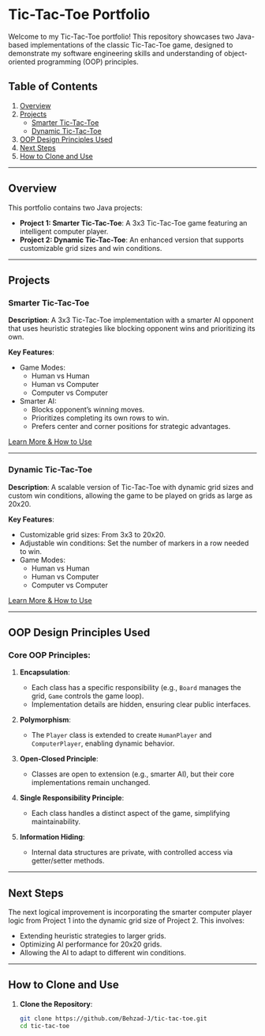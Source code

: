 # Tic-Tac-Toe Portfolio

Welcome to my Tic-Tac-Toe portfolio! This repository showcases two Java-based implementations of the classic Tic-Tac-Toe game, designed to demonstrate my software engineering skills and understanding of object-oriented programming (OOP) principles.

## Table of Contents
1. [Overview](#overview)
2. [Projects](#projects)
   - [Smarter Tic-Tac-Toe](#smarter-tic-tac-toe)
   - [Dynamic Tic-Tac-Toe](#dynamic-tic-tac-toe)
3. [OOP Design Principles Used](#oop-design-principles-used)
4. [Next Steps](#next-steps)
5. [How to Clone and Use](#how-to-clone-and-use)

---

## Overview

This portfolio contains two Java projects:
- **Project 1: Smarter Tic-Tac-Toe**: A 3x3 Tic-Tac-Toe game featuring an intelligent computer player.
- **Project 2: Dynamic Tic-Tac-Toe**: An enhanced version that supports customizable grid sizes and win conditions.

---

## Projects

### Smarter Tic-Tac-Toe
**Description**: A 3x3 Tic-Tac-Toe implementation with a smarter AI opponent that uses heuristic strategies like blocking opponent wins and prioritizing its own.

**Key Features**:
- Game Modes:
  - Human vs Human
  - Human vs Computer
  - Computer vs Computer
- Smarter AI:
  - Blocks opponent’s winning moves.
  - Prioritizes completing its own rows to win.
  - Prefers center and corner positions for strategic advantages.

[Learn More & How to Use](Project1-SmarterTicTacToe/README.md)

---

### Dynamic Tic-Tac-Toe
**Description**: A scalable version of Tic-Tac-Toe with dynamic grid sizes and custom win conditions, allowing the game to be played on grids as large as 20x20.

**Key Features**:
- Customizable grid sizes: From 3x3 to 20x20.
- Adjustable win conditions: Set the number of markers in a row needed to win.
- Game Modes:
  - Human vs Human
  - Human vs Computer
  - Computer vs Computer

[Learn More & How to Use](Project2-DynamicTicTacToe/README.md)

---

## OOP Design Principles Used

### Core OOP Principles:
1. **Encapsulation**:
   - Each class has a specific responsibility (e.g., `Board` manages the grid, `Game` controls the game loop).
   - Implementation details are hidden, ensuring clear public interfaces.

2. **Polymorphism**:
   - The `Player` class is extended to create `HumanPlayer` and `ComputerPlayer`, enabling dynamic behavior.

3. **Open-Closed Principle**:
   - Classes are open to extension (e.g., smarter AI), but their core implementations remain unchanged.

4. **Single Responsibility Principle**:
   - Each class handles a distinct aspect of the game, simplifying maintainability.

5. **Information Hiding**:
   - Internal data structures are private, with controlled access via getter/setter methods.

---

## Next Steps

The next logical improvement is incorporating the smarter computer player logic from Project 1 into the dynamic grid size of Project 2. This involves:
- Extending heuristic strategies to larger grids.
- Optimizing AI performance for 20x20 grids.
- Allowing the AI to adapt to different win conditions.

---

## How to Clone and Use

1. **Clone the Repository**:
   ```bash
   git clone https://github.com/Behzad-J/tic-tac-toe.git
   cd tic-tac-toe
